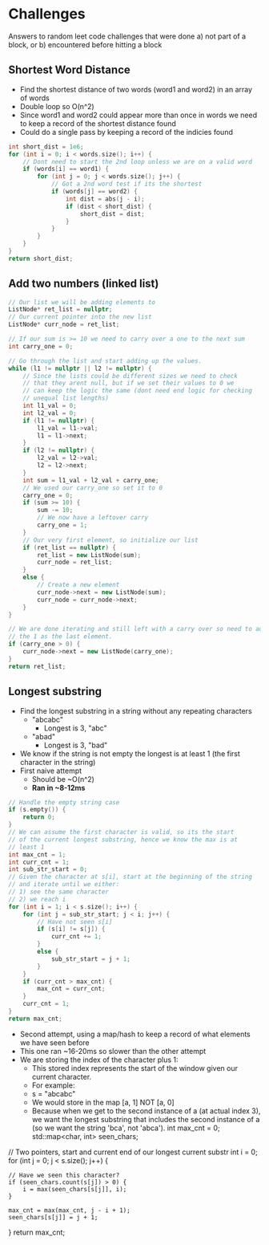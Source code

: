 # Challenges

Answers to random leet code challenges that were done a) not part of a block, or b) encountered before hitting a block

## Shortest Word Distance

- Find the shortest distance of two words (word1 and word2) in an array of words
- Double loop so O(n^2)
- Since word1 and word2 could appear more than once in words we need to keep a record of the shortest distance found
- Could do a single pass by keeping a record of the indicies found
```cpp
int short_dist = 1e6;
for (int i = 0; i < words.size(); i++) {
    // Dont need to start the 2nd loop unless we are on a valid word
    if (words[i] == word1) {
        for (int j = 0; j < words.size(); j++) {
            // Got a 2nd word test if its the shortest
            if (words[j] == word2) {
                int dist = abs(j - i);
                if (dist < short_dist) {
                    short_dist = dist;
                }
            }
        }
    }
}
return short_dist;
```

## Add two numbers (linked list)
```cpp
// Our list we will be adding elements to
ListNode* ret_list = nullptr;
// Our current pointer into the new list
ListNode* curr_node = ret_list;

// If our sum is >= 10 we need to carry over a one to the next sum
int carry_one = 0;

// Go through the list and start adding up the values.
while (l1 != nullptr || l2 != nullptr) {
    // Since the lists could be different sizes we need to check
    // that they arent null, but if we set their values to 0 we
    // can keep the logic the same (dont need end logic for checking 
    // unequal list lengths)
    int l1_val = 0;
    int l2_val = 0;
    if (l1 != nullptr) {
        l1_val = l1->val;
        l1 = l1->next;
    }
    if (l2 != nullptr) {
        l2_val = l2->val;
        l2 = l2->next;
    }
    int sum = l1_val + l2_val + carry_one;
    // We used our carry_one so set it to 0
    carry_one = 0;
    if (sum >= 10) {
        sum -= 10;
        // We now have a leftover carry
        carry_one = 1;
    }
    // Our very first element, so initialize our list
    if (ret_list == nullptr) {
        ret_list = new ListNode(sum);
        curr_node = ret_list;
    }
    else {
        // Create a new element
        curr_node->next = new ListNode(sum);
        curr_node = curr_node->next;
    }
}

// We are done iterating and still left with a carry over so need to add 
// the 1 as the last element.
if (carry_one > 0) {
    curr_node->next = new ListNode(carry_one);
}
return ret_list;
```

## Longest substring
- Find the longest substring in a string without any repeating characters
  - "abcabc"
    - Longest is 3, "abc"
  - "abad"
    - Longest is 3, "bad"
- We know if the string is not empty the longest is at least 1 (the first character in the string)
- First naive attempt 
  - Should be ~O(n^2)
  - **Ran in ~8-12ms**
  
```cpp
// Handle the empty string case
if (s.empty()) {
    return 0;
}
// We can assume the first character is valid, so its the start
// of the current longest substring, hence we know the max is at
// least 1
int max_cnt = 1;
int curr_cnt = 1;
int sub_str_start = 0;
// Given the character at s[i], start at the beginning of the string
// and iterate until we either:
// 1) see the same character
// 2) we reach i
for (int i = 1; i < s.size(); i++) {
    for (int j = sub_str_start; j < i; j++) {
        // Have not seen s[i]
        if (s[i] != s[j]) {
            curr_cnt += 1;
        }
        else {
            sub_str_start = j + 1;
        }
    }
    if (curr_cnt > max_cnt) {
        max_cnt = curr_cnt;
    }
    curr_cnt = 1;
}
return max_cnt;
```

- Second attempt, using a map/hash to keep a record of what elements we have seen before
- This one ran ~16-20ms so slower than the other attempt
- We are storing the index of the character plus 1:
  - This stored index represents the start of the window given our current character.
  - For example: 
  - s = "abcabc"
  - We would store in the map [a, 1] NOT [a, 0]
  - Because when we get to the second instance of a (at actual index 3), we want the longest substring that includes the second instance of a (so we want the string 'bca', not 'abca').
int max_cnt = 0;
std::map<char, int> seen_chars;

// Two pointers, start and current end of our longest current substr
int i = 0;
for (int j = 0; j < s.size(); j++) {
    
    // Have we seen this character?
    if (seen_chars.count(s[j]) > 0) {
        i = max(seen_chars[s[j]], i);
    }
    
    max_cnt = max(max_cnt, j - i + 1);
    seen_chars[s[j]] = j + 1;
    
}
return max_cnt;